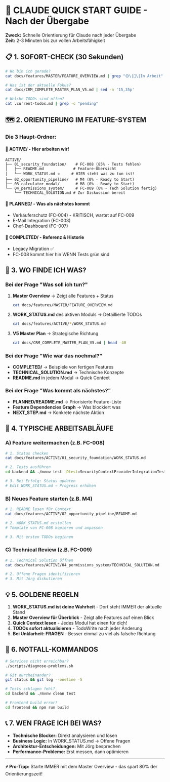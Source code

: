 # 🚀 CLAUDE QUICK START GUIDE - Nach der Übergabe

**Zweck:** Schnelle Orientierung für Claude nach jeder Übergabe  
**Zeit:** 2-3 Minuten bis zur vollen Arbeitsfähigkeit  

## 📋 1. SOFORT-CHECK (30 Sekunden)

```bash
# Wo bin ich gerade?
cat docs/features/MASTER/FEATURE_OVERVIEW.md | grep "🟡\|🔄\|In Arbeit"

# Was ist der aktuelle Fokus?
cat docs/CRM_COMPLETE_MASTER_PLAN_V5.md | sed -n '15,35p'

# Welche TODOs sind offen?
cat .current-todos.md | grep -c "pending"
```

## 🗺️ 2. ORIENTIERUNG IM FEATURE-SYSTEM

### Die 3 Haupt-Ordner:

#### 📂 ACTIVE/ - Hier arbeiten wir!
```
ACTIVE/
├── 01_security_foundation/    # FC-008 (85% - Tests fehlen)
│   ├── README.md             # Feature-Übersicht
│   └── WORK_STATUS.md ⭐     # HIER steht was zu tun ist!
├── 02_opportunity_pipeline/   # M4 (0% - Ready to Start)
├── 03_calculator_modal/       # M8 (0% - Ready to Start)
└── 04_permissions_system/     # FC-009 (0% - Tech Solution fertig)
    └── TECHNICAL_SOLUTION.md # Zur Diskussion bereit
```

#### 📂 PLANNED/ - Was als nächstes kommt
- Verkäuferschutz (FC-004) - KRITISCH, wartet auf FC-009
- E-Mail Integration (FC-003)
- Chef-Dashboard (FC-007)

#### 📂 COMPLETED/ - Referenz & Historie
- Legacy Migration ✅
- FC-008 kommt hier hin WENN Tests grün sind

## 🎯 3. WO FINDE ICH WAS?

### Bei der Frage "Was soll ich tun?"
1. **Master Overview** → Zeigt alle Features + Status
   ```bash
   cat docs/features/MASTER/FEATURE_OVERVIEW.md
   ```

2. **WORK_STATUS.md** des aktiven Moduls → Detaillierte TODOs
   ```bash
   cat docs/features/ACTIVE/*/WORK_STATUS.md
   ```

3. **V5 Master Plan** → Strategische Richtung
   ```bash
   cat docs/CRM_COMPLETE_MASTER_PLAN_V5.md | head -40
   ```

### Bei der Frage "Wie war das nochmal?"
- **COMPLETED/** → Beispiele von fertigen Features
- **TECHNICAL_SOLUTION.md** → Technische Konzepte
- **README.md** in jedem Modul → Quick Context

### Bei der Frage "Was kommt als nächstes?"
- **PLANNED/README.md** → Priorisierte Feature-Liste
- **Feature Dependencies Graph** → Was blockiert was
- **NEXT_STEP.md** → Konkrete nächste Aktion

## 🔄 4. TYPISCHE ARBEITSABLÄUFE

### A) Feature weitermachen (z.B. FC-008)
```bash
# 1. Status checken
cat docs/features/ACTIVE/01_security_foundation/WORK_STATUS.md

# 2. Tests ausführen
cd backend && ./mvnw test -Dtest=SecurityContextProviderIntegrationTest

# 3. Bei Erfolg: Status updaten
# Edit WORK_STATUS.md → Progress erhöhen
```

### B) Neues Feature starten (z.B. M4)
```bash
# 1. README lesen für Context
cat docs/features/ACTIVE/02_opportunity_pipeline/README.md

# 2. WORK_STATUS.md erstellen
# Template von FC-008 kopieren und anpassen

# 3. Mit ersten TODOs beginnen
```

### C) Technical Review (z.B. FC-009)
```bash
# 1. Technical Solution öffnen
cat docs/features/ACTIVE/04_permissions_system/TECHNICAL_SOLUTION.md

# 2. Offene Fragen identifizieren
# 3. Mit Jörg diskutieren
```

## 💡 5. GOLDENE REGELN

1. **WORK_STATUS.md ist deine Wahrheit** - Dort steht IMMER der aktuelle Stand
2. **Master Overview für Überblick** - Zeigt alle Features auf einen Blick
3. **Quick Context lesen** - Jedes Modul hat einen für dich!
4. **TODOs sofort aktualisieren** - TodoWrite nach jeder Änderung
5. **Bei Unklarheit: FRAGEN** - Besser einmal zu viel als falsche Richtung

## 🚨 6. NOTFALL-KOMMANDOS

```bash
# Services nicht erreichbar?
./scripts/diagnose-problems.sh

# Git durcheinander?
git status && git log --oneline -5

# Tests schlagen fehl?
cd backend && ./mvnw clean test

# Frontend build error?
cd frontend && npm run build
```

## 📞 7. WEN FRAGE ICH BEI WAS?

- **Technische Blocker:** Direkt analysieren und lösen
- **Business Logic:** In WORK_STATUS.md → Offene Fragen
- **Architektur-Entscheidungen:** Mit Jörg besprechen
- **Performance-Probleme:** Erst messen, dann optimieren

---

**⚡ Pro-Tipp:** Starte IMMER mit dem Master Overview - das spart 80% der Orientierungszeit!
